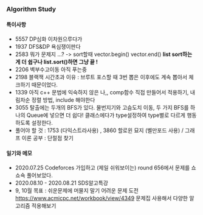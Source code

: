 ### Algorithm Study

#### 특이사항
 * 5557 DP심화 이차원으루다가
 * 1937 DFS&DP 욕심쟁이판다
 * 2583 뭐가 문제지 ...? -> sort할때 vector.begin() vector.end()
   **list sort하는 게 더 쉽구나 list.sort()하면 그냥 끝 !**
 * 2206 벽부수고이동 아직 푸는중
 * 2198 블랙잭 시간초과 이유 : 브루트 포스할 때 3번 뽑은 이후에도 계속 뽑아서 체크하기 때문이었다.
 * 1339 아직 c++ 문법에 익숙하지 않은 나,, comp함수 직접 만들어서 적용하기, 내림차순 정렬 방법, include <functional>해야한다
 * 3055 탈출에는 두개의 BFS가 있다. 물번지기와 고슴도치 이동, 두 가지 BFS를 하나의 Queue에 넣으면 더 쉽다! 클래스에다가 type설정하여 type별로 다르게 행동하도록 설정한다.
 * 풀어야 할 것 : 1753 (다익스트라사용) , 3860 할로윈 묘지 (벨만포드 사용) / 그래프 이론 공부 : 단절점 찾기
 
#### 일기와 메모
 * 2020.07.25 Codeforces 가입하고 (제일 쉬워보이는) round 656에서 문제를 쇼쇼쇽 풀어보았다.
 * 2020.08.10 - 2020.08.21 SDS알고특강
 * 9, 10월 목표 : 쉬운문제에 머물지 말기 어려운 문제 도전 https://www.acmicpc.net/workbook/view/4349 문제집 사용해서 다양한 알고리즘 적용해보기

